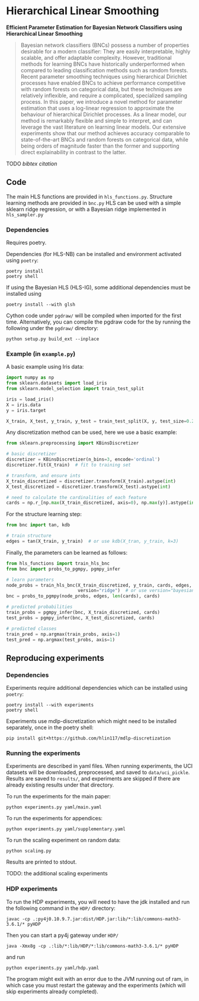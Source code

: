 # Hierarchical Linear Smoothing
**Efficient Parameter Estimation for Bayesian Network Classifiers using Hierarchical Linear Smoothing**

> Bayesian network classifiers (BNCs) possess a number of properties desirable for a modern classifier: They are easily interpretable, highly scalable, and offer adaptable complexity. However, traditional methods for learning BNCs have historically underperformed when compared to leading classification methods such as random forests. Recent parameter smoothing techniques using hierarchical Dirichlet processes have enabled BNCs to achieve performance competitive with random forests on categorical data, but these techniques are relatively inflexible, and require a complicated, specialized sampling process. In this paper, we introduce a novel method for parameter estimation that uses a log-linear regression to approximate the behaviour of hierarchical Dirichlet processes. As a linear model, our method is remarkably flexible and simple to interpret, and can leverage the vast literature on learning linear models. Our extensive experiments show that our method achieves accuracy comparable to state-of-the-art BNCs and random forests on categorical data, while being orders of magnitude faster than the former and supporting direct explainability in contrast to the latter.

TODO *bibtex citation*

## Code

The main HLS functions are provided in `hls_functions.py`. Structure learning methods are provided in `bnc.py`
HLS can be used with a simple sklearn ridge regression, or with a Bayesian ridge implemented in `hls_sampler.py`


### Dependencies

Requires poetry.

Dependencies (for HLS-NB) can be installed and environment activated using `poetry`:
```
poetry install
poetry shell
```
If using the Bayesian HLS (HLS-IG), some additional dependencies must be installed using
```
poetry install --with glsh
```
Cython code under `pgdraw/` will be compiled when imported for the first time. 
Alternatively, you can compile the pgdraw code for the by running the following under the `pgdraw/` directory:
```
python setup.py build_ext --inplace
```


### Example (in `example.py`)

A basic example using Iris data:
```python
import numpy as np
from sklearn.datasets import load_iris
from sklearn.model_selection import train_test_split

iris = load_iris()
X = iris.data
y = iris.target

X_train, X_test, y_train, y_test = train_test_split(X, y, test_size=0.2)
```

Any discretization method can be used, here we use a basic example:
```python
from sklearn.preprocessing import KBinsDiscretizer

# basic discretizer
discretizer = KBinsDiscretizer(n_bins=3, encode='ordinal')
discretizer.fit(X_train)  # fit to training set

# transform, and ensure ints
X_train_discretized = discretizer.transform(X_train).astype(int)
X_test_discretized = discretizer.transform(X_test).astype(int)

# need to calculate the cardinalities of each feature
cards = np.r_[np.max(X_train_discretized, axis=0), np.max(y)].astype(int) + 1
```

For the structure learning step:
```python
from bnc import tan, kdb

# train structure
edges = tan(X_train, y_train)  # or use kdb(X_tran, y_train, k=3)
```

Finally, the parameters can be learned as follows:
```python
from hls_functions import train_hls_bnc
from bnc import probs_to_pgmpy, pgmpy_infer

# learn parameters
node_probs = train_hls_bnc(X_train_discretized, y_train, cards, edges,
                           version="ridge")  # or use version="bayesian"
bnc = probs_to_pgmpy(node_probs, edges, len(cards), cards)

# predicted probabilities
train_probs = pgmpy_infer(bnc, X_train_discretized, cards)
test_probs = pgmpy_infer(bnc, X_test_discretized, cards)

# predicted classes
train_pred = np.argmax(train_probs, axis=1)
test_pred = np.argmax(test_probs, axis=1)
```

## Reproducing experiments


### Dependencies
Experiments require additional dependencies which can be installed using `poetry`:
```
poetry install --with experiments
poetry shell
```
Experiments use mdlp-discretization which might need to be installed separately, once in the poetry shell:
```
pip install git+https://github.com/hlin117/mdlp-discretization
```

### Running the experiments

Experiments are described in yaml files.
When running experiments, the UCI datasets will be downloaded, preprocessed, and saved to `data/uci_pickle`.
Results are saved to `results/`, and experiments are skipped if there are already existing results under that directory.

To run the experiments for the main paper:
```
python experiments.py yaml/main.yaml
```

To run the experiments for appendices:
```
python experiments.py yaml/supplementary.yaml
```

To run the scaling experiment on random data:
```
python scaling.py
```
Results are printed to stdout.

TODO: the additional scaling experiments

### HDP experiments
To run the HDP experiments, you will need to have the jdk installed and run the following command in the `HDP/` directory:
```
javac -cp .:py4j0.10.9.7.jar:dist/HDP.jar:lib/*:lib/commons-math3-3.6.1/* pyHDP
```
Then you can start a py4j gateway under `HDP/`
```
java -Xmx8g -cp .:lib/*:lib/HDP/*:lib/commons-math3-3.6.1/* pyHDP
```
and run
```
python experiments.py yaml/hdp.yaml
```
The program might exit with an error due to the JVM running out of ram, in which case you must restart the gateway and the experiments (which will skip experiments already completed).
